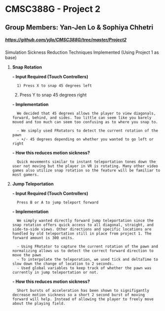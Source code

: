 # CMSC388G - Project 2
## Group Members: Yan-Jen Lo & Sophiya Chhetri
##### https://github.com/yjlo/CMSC388G/tree/master/Project2
Simulation Sickness Reduction Techniques Implemented (Using Project 1 as base)
1) **Snap Rotation**

   **- Input Required (Touch Controllers)**

         1) Press X to snap 45 degrees left
	 2) Press Y to snap 45 degrees right

   **- Implementation**

         We decided that 45 degrees allows the player to view diagonals, forward, behind, and sides. Too little can seem like you barely moved and too much can seem too confusing as to where you snap to.

         - We simply used FRotators to detect the current rotation of the pawn
         - +/- 45 degrees depending on whether you wanted to go left or right

   **- How this reduces motion sickness?**

         Quick movements similar to instant teleportation tones down the user not moving but the player in VR is rotating. Many other video games also utilize snap rotation so the feature will be familiar to most gamers.

2) **Jump Teleportation**

     **- Input Required (Touch Controllers)**

         Press B or A to jump teleport forward

     **- Implementation**

         We simply wanted directly forward jump teleportation since the snap rotation offers quick access to all diagonal, straight, and side-to-side views. Other directions and specific locations are handled by old teleportation still in place from project 1. The forward amount is 300 units.

         - Using FRotator to capture the current rotation of the pawn and normalizing allows us to detect the correct forward direction to move the pawn
         - To interpolate the teleporation, we used tick and deltaTime to slow down the change of location to 2 seconds.
         - Used global variables to keep track of whether the pawn was currently in jump teleportation or not.

     **- How this reduces motion sickness?**

         Short bursts of acceleration has been shown to signifigantly decrease motion sickness so a short 2 second burst of moving forward will help. Instead of allowing the player to freely move about the playing field.